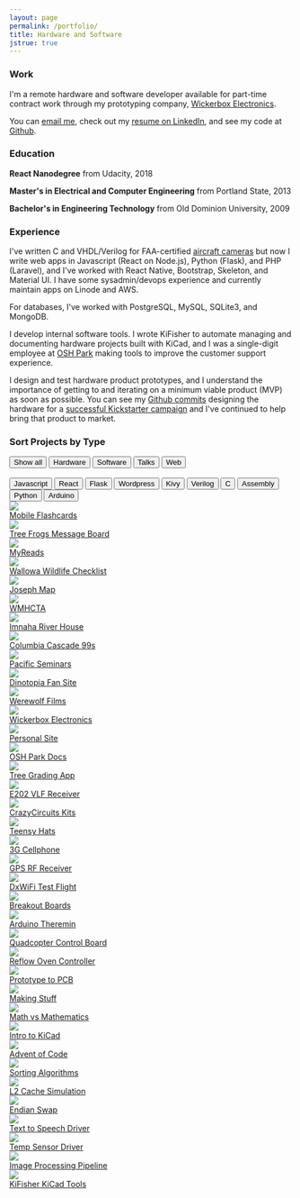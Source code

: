 ```yaml
---
layout: page
permalink: /portfolio/
title: Hardware and Software
jstrue: true
---
```


### Work

I'm a remote hardware and software developer available for part-time contract work through my prototyping company, <a href="http://wickerbox.net" target="_blank">Wickerbox Electronics</a>. 

You can <a href="mailto:jenner@jennerhanni.net">email me</a>, check out my <a href="https://www.linkedin.com/in/jenner-hanni" target="_blank">resume on LinkedIn</a>, and see my code at <a href="https://github.com/wicker/" target="_blank">Github</a>. 

### Education

**React Nanodegree** from Udacity, 2018

**Master's in Electrical and Computer Engineering** from Portland State, 2013 

**Bachelor's in Engineering Technology** from Old Dominion University, 2009

### Experience

I've written C and VHDL/Verilog for FAA-certified <a href="https://www.astronics.com/about/subsidiary?subsidiaryItem=astronics%20max-viz" target="_blank">aircraft cameras</a> but now I write web apps in Javascript (React on Node.js), Python (Flask), and PHP (Laravel), and I've worked with React Native, Bootstrap, Skeleton, and Material UI. I have some sysadmin/devops experience and currently maintain apps on Linode and AWS.  

For databases, I've worked with PostgreSQL, MySQL, SQLite3, and MongoDB.

I develop internal software tools. I wrote KiFisher to automate managing and documenting hardware projects built with KiCad, and I was a single-digit employee at <a href="http://oshpark.com" target="_blank">OSH Park</a> making tools to improve the customer support experience.

I design and test hardware product prototypes, and I understand the importance of getting to and iterating on a minimum viable product (MVP) as soon as possible. You can see my <a href="https://github.com/BrownDogGadgets/CrazyCircuits">Github commits</a> designing the hardware for a <a href="https://www.kickstarter.com/projects/browndoggadgets/crazy-circuits-unique-stem-projects-delivered-mont" target="_blank">successful Kickstarter campaign</a> and I've continued to help bring that product to market.

### Sort Projects by Type

<div id="myBtnContainer">
  <button class="btn active" onclick="filterSelection('all')"> Show all</button>
  <button class="btn" onclick="filterSelection('hardware')">Hardware</button>
  <button class="btn" onclick="filterSelection('software')">Software</button>
  <button class="btn" onclick="filterSelection('talks')">Talks</button>
  <button class="btn" onclick="filterSelection('web')">Web</button>
  <br /><br />
  <button class="btn" onclick="filterSelection('js')">Javascript</button>
  <button class="btn" onclick="filterSelection('react')">React</button>
  <button class="btn" onclick="filterSelection('flask')">Flask</button>
  <button class="btn" onclick="filterSelection('wordpress')">Wordpress</button>
  <button class="btn" onclick="filterSelection('kivy')">Kivy</button>
  <button class="btn" onclick="filterSelection('verilog')">Verilog</button>
  <button class="btn" onclick="filterSelection('clang')">C</button>
  <button class="btn" onclick="filterSelection('assy')">Assembly</button>
  <button class="btn" onclick="filterSelection('python')">Python</button>
  <button class="btn" onclick="filterSelection('arduino')">Arduino</button>
</div>

<div class="projthumb web js react">
  <a href="https://github.com/wicker/Udacicards" target="_blank"><img src="/img/thumbs/flashcards.png"></a>
  <div class="projthumb-link"><a href="https://github.com/wicker/Udacicards">Mobile Flashcards</a></div>
</div>
<div class="projthumb web js react">
  <a href="https://github.com/wicker/Terrific-Tree-Frogs-Message-Board" target="_blank"><img src="/img/thumbs/frogs.png"></a>
  <div class="projthumb-link"><a href="https://github.com/wicker/Terrific-Tree-Frogs-Message-Board" target="_blank">Tree Frogs Message Board</a></div>
</div>
<div class="projthumb web js react">
  <a href="https://github.com/wicker/MyReads" target="_blank"><img src="/img/thumbs/myreads.png"></a>
  <div class="projthumb-link"><a href="https://github.com/wicker/MyReads" target="_blank">MyReads</a></div>
</div>
<div class="projthumb web flask">
  <a href="https://github.com/wicker/Wallowa-Wildlife-Checklist-App" target="_blank"><img src="/img/thumbs/wallowa.png"></a>
  <div class="projthumb-link"><a href="https://github.com/wicker/Wallowa-Wildlife-Checklist-App" target="_blank">Wallowa Wildlife Checklist</a></div>
</div>
<div class="projthumb web js">
  <a href="https://github.com/wicker/" target="_blank"><img src="/img/thumbs/joseph.png"></a>
  <div class="projthumb-link"><a href="https://github.com/wicker/" target="_blank">Joseph Map</a></div>
</div>
<div class="projthumb web wordpress">
  <a href="http://www.wmhcta.org" target="_blank"><img src="/img/thumbs/wmhcta.png"></a>
  <div class="projthumb-link"><a href="http://www.wmhcta.org" target="_blank">WMHCTA</a></div>
</div>
<div class="projthumb web wordpress">
  <a href="http://imnahariverhouse.com" target="_blank"><img src="/img/thumbs/imnahariver.png"></a>
  <div class="projthumb-link"><a href="http://imnahariverhouse.com" target="_blank">Imnaha River House</a></div>
</div>
<div class="projthumb web wordpress">
  <a href="https://web.archive.org/web/20130901231053/http://columbiacascade99s.org/" target="_blank"><img src="/img/thumbs/cc99s.png"></a>
  <div class="projthumb-link"><a href="https://web.archive.org/web/20130901231053/http://columbiacascade99s.org/" target="_blank">Columbia Cascade 99s</a></div>
</div>
<div class="projthumb web">
  <a href="http://pacificseminarsllc.com/" target="_blank"><img src="/img/thumbs/pacific.png"></a>
  <div class="projthumb-link"><a href="http://pacificseminarsllc.com/" target="_blank">Pacific Seminars</a></div>
</div>
<div class="projthumb web js python">
  <a href="http://skiesofdinotopia.net/" target="_blank"><img src="/img/thumbs/dinotopia.png"></a>
  <div class="projthumb-link"><a href="http://skiesofdinotopia.net/" target="_blank">Dinotopia Fan Site</a></div>
</div>
<div class="projthumb web python">
  <a href="http://jennerhanni.net/Werewolf-Films/" target="_blank"><img src="/img/thumbs/werewolf.png"></a>
  <div class="projthumb-link"><a href="http://jennerhanni.net/Werewolf-Films/" target="_blank">Werewolf Films</a></div>
</div>
<div class="projthumb web jekyll">
  <a href="http://wickerbox.net" target="_blank"><img src="/img/thumbs/wickerbox-new.png"></a>
  <div class="projthumb-link"><a href="http://wickerbox.net" target="_blank">Wickerbox Electronics</a></div>
</div>
<div class="projthumb web jekyll">
  <a href="http://jennerhanni.net" target="_blank"><img src="/img/thumbs/personal.png"></a>
  <div class="projthumb-link"><a href="http://jennerhanni.net" target="_blank">Personal Site</a></div>
</div>
<div class="projthumb web">
  <a href="https://docs.oshpark.com" target="_blank"><img src="/img/thumbs/oshdocs.png"></a>
  <div class="projthumb-link"><a href="https://docs.oshpark.com" target="_blank">OSH Park Docs</a></div>
</div>
<div class="projthumb web kivy">
  <a href="https://github.com/wicker" target="_blank"><img src="/img/thumbs/treecounter.png"></a>
  <div class="projthumb-link"><a href="https://github.com/wicker" target="_blank">Tree Grading App</a></div>
</div>
<div class="projthumb hardware">
  <a href="http://wickerbox.net/projects/e202var-vlf-receiver/" target="_blank"><img src="/img/thumbs/e202var.png"></a>
  <div class="projthumb-link"><a href="http://wickerbox.net/projects/e202var-vlf-receiver/" target="_blank">E202 VLF Receiver</a></div>
</div>
<div class="projthumb hardware">
  <a href="https://github.com/BrownDogGadgets/CrazyCircuits" target="_blank"><img src="/img/thumbs/crazycircuits.png"></a>
  <div class="projthumb-link"><a href="https://github.com/BrownDogGadgets/CrazyCircuits" target="_blank">CrazyCircuits Kits</a></div>
</div>
<div class="projthumb hardware arduino">
  <a href="https://github.com/wickerbox/Teensy-Hats" target="_blank"><img src="/img/thumbs/teensyhats.png"></a>
  <div class="projthumb-link"><a href="https://github.com/wickerbox/Teensy-Hats" target="_blank">Teensy Hats</a></div>
</div>
<div class="projthumb hardware">
  <a href="http://wickerbox.net/projects/cellphone-3g-dev-board/" target="_blank"><img src="/img/thumbs/3gcellphone.png"></a>
  <div class="projthumb-link"><a href="http://wickerbox.net/projects/cellphone-3g-dev-board/" target="_blank">3G Cellphone</a></div>
</div>
<div class="projthumb hardware">
  <a href="http://wickerbox.net/projects/gps-board-v2/" target="_blank"><img src="/img/thumbs/gpsboard.png"></a>
  <div class="projthumb-link"><a href="http://wickerbox.net/projects/gps-board-v2/" target="_blank">GPS RF Receiver</a></div>
</div>
<div class="projthumb hardware">
  <a href="https://github.com/psas/DxWiFi/blob/master/FieldTest/2014-02-02-fieldtest.mdwn" target="_blank"><img src="/img/thumbs/dxwifi.png"></a>
  <div class="projthumb-link"><a href="https://github.com/psas/DxWiFi/blob/master/FieldTest/2014-02-02-fieldtest.mdwn" target="_blank">DxWiFi Test Flight</a></div>
</div>
<div class="projthumb hardware arduino">
  <a href="http://wickerbox.net/breakout-boards/" target="_blank"><img src="/img/thumbs/breakoutboards.png"></a>
  <div class="projthumb-link"><a href="http://wickerbox.net/breakout-boards/" target="_blank">Breakout Boards</a></div>
</div>
<div class="projthumb hardware arduino">
  <a href="http://wickerbox.net/projects/arduino-theremin/" target="_blank"><img src="/img/thumbs/arduinotheremin.png"></a>
  <div class="projthumb-link"><a href="http://wickerbox.net/projects/arduino-theremin/" target="_blank">Arduino Theremin</a></div>
</div>
<div class="projthumb hardware">
  <a href="http://wickerbox.net/projects/quadcopter-control-board/" target="_blank"><img src="/img/thumbs/quadcoptercontrol.png"></a>
  <div class="projthumb-link"><a href="http://wickerbox.net/projects/quadcopter-control-board/" target="_blank">Quadcopter Control Board</a></div>
</div>
<div class="projthumb hardware arduino">
  <a href="http://wickerbox.net/img/thumbs/ovenboard3.png" target="_blank"><img src="/img/thumbs/ovencontrol.png"></a>
  <div class="projthumb-link"><a href="http://wickerbox.net/img/thumbs/ovenboard3.png" target="_blank">Reflow Oven Controller</a></div>
</div>
<div class="projthumb talks">
  <a href="https://github.com/wicker/Conference-Talks" target="_blank"><img src="/img/thumbs/talkproto.png"></a>
  <div class="projthumb-link"><a href="https://github.com/wicker/Conference-Talks" target="_blank">Prototype to PCB</a></div>
</div>
<div class="projthumb talks">
  <a href="https://github.com/wicker/Conference-Talks" target="_blank"><img src="/img/thumbs/talkmakingstuff.png"></a>
  <div class="projthumb-link"><a href="https://github.com/wicker/Conference-Talks" target="_blank">Making Stuff</a></div>
</div>
<div class="projthumb talks">
  <a href="https://github.com/wicker/Conference-Talks" target="_blank"><img src="/img/thumbs/talkmath.png"></a>
  <div class="projthumb-link"><a href="https://github.com/wicker/Conference-Talks" target="_blank">Math vs Mathematics</a></div>
</div>
<div class="projthumb talks">
  <a href="https://github.com/wicker/Conference-Talks" target="_blank"><img src="/img/thumbs/kicad.png"></a>
  <div class="projthumb-link"><a href="https://github.com/wicker/Conference-Talks" target="_blank">Intro to KiCad</a></div>
</div>
<div class="projthumb software python">
  <a href="https://github.com/wicker/Advent-of-Code-Solutions" target="_blank"><img src="/img/thumbs/advent.png"></a>
  <div class="projthumb-link"><a href="https://github.com/wicker/Advent-of-Code-Solutions" target="_blank">Advent of Code</a></div>
</div>
<div class="projthumb software clang">
  <a href="https://github.com/wicker/15-Sorting-Algorithms" target="_blank"><img src="/img/thumbs/15algorithms.png"></a>
  <div class="projthumb-link"><a href="https://github.com/wicker/15-Sorting-Algorithms" target="_blank">Sorting Algorithms</a></div>
</div>
<div class="projthumb software clang">
  <a href="https://github.com/wicker/L2-Cache-Simulator" target="_blank"><img src="/img/thumbs/l2cache.png"></a>
  <div class="projthumb-link"><a href="https://github.com/wicker/L2-Cache-Simulator" target="_blank">L2 Cache Simulation</a></div>
</div>
<div class="projthumb software assy">
  <a href="https://github.com/wicker/Endian-Swap" target="_blank"><img src="/img/thumbs/endianswap.png"></a>
  <div class="projthumb-link"><a href="https://github.com/wicker/Endian-Swap" target="_blank">Endian Swap</a></div>
</div>
<div class="projthumb software assy">
  <a href="https://github.com/wicker/Text-to-Speech-Using-RC8660-Synthesizer-chip" target="_blank"><img src="/img/thumbs/text2speech.png"></a>
  <div class="projthumb-link"><a href="https://github.com/wicker/Text-to-Speech-Using-RC8660-Synthesizer-chip" target="_blank">Text to Speech Driver</a></div>
</div>
<div class="projthumb software assy">
  <a href="https://github.com/wicker/Temperature-Sensor-I2C-Driver" target="_blank"><img src="/img/thumbs/tempsensor.png"></a>
  <div class="projthumb-link"><a href="https://github.com/wicker/Temperature-Sensor-I2C-Driver" target="_blank">Temp Sensor Driver</a></div>
</div>
<div class="projthumb software clang verilog">
  <a href="https://github.com/wicker/Image-Processing-Pipeline" target="_blank"><img src="/img/thumbs/getpixels.png"></a>
  <div class="projthumb-link"><a href="https://github.com/wicker/Image-Processing-Pipeline" target="_blank">Image Processing Pipeline</a></div>
</div>
<div class="projthumb software python">
  <a href="http://kifisher.io/" target="_blank"><img src="/img/thumbs/kifisher.png"></a>
  <div class="projthumb-link"><a href="http://kifisher.io/" target="_blank">KiFisher KiCad Tools</a></div>
</div>

